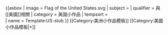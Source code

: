 {{asbox
| image     = Flag of the United States.svg
| subject   = 
| qualifier = 與[[美國]]相關
| category  = 美国小作品
| tempsort  =  
| name      = Template:US-stub
}}<noinclude>
[[Category:美洲小作品模板]]
[[Category:美國小作品模板|*]]
</noinclude>